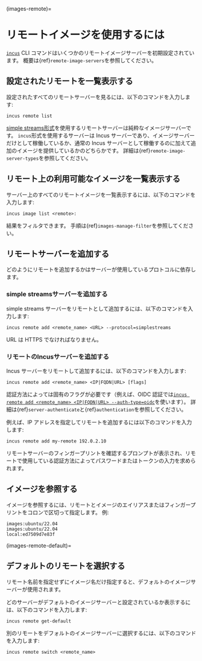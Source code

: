 (images-remote)=
# リモートイメージを使用するには

[`incus`](incus.md) CLI コマンドはいくつかのリモートイメージサーバーを初期設定されています。
概要は{ref}`remote-image-servers`を参照してください。

## 設定されたリモートを一覧表示する

<!-- Include start list remotes -->
設定されたすべてのリモートサーバーを見るには、以下のコマンドを入力します:

    incus remote list

[simple streams形式](https://git.launchpad.net/simplestreams/tree/)を使用するリモートサーバーは純粋なイメージサーバーです。
`incus`形式を使用するサーバーは Incus サーバーであり、イメージサーバーだけとして稼働しているか、通常の Incus サーバーとして稼働するのに加えて追加のイメージを提供しているかのどちらかです。
詳細は{ref}`remote-image-server-types`を参照してください。
<!-- Include end list remotes -->

## リモート上の利用可能なイメージを一覧表示する

サーバー上のすべてのリモートイメージを一覧表示するには、以下のコマンドを入力します:

    incus image list <remote>:

結果をフィルタできます。
手順は{ref}`images-manage-filter`を参照してください。

## リモートサーバーを追加する

どのようにリモートを追加するかはサーバーが使用しているプロトコルに依存します。

### simple streamsサーバーを追加する

simple streams サーバーをリモートとして追加するには、以下のコマンドを入力します:

    incus remote add <remote_name> <URL> --protocol=simplestreams

URL は HTTPS でなければなりません。

### リモートのIncusサーバーを追加する

<!-- Include start add remotes -->
Incus サーバーをリモートして追加するには、以下のコマンドを入力します:

    incus remote add <remote_name> <IP|FQDN|URL> [flags]

認証方法によっては固有のフラグが必要です（例えば、OIDC 認証では[`incus remote add <remote_name> <IP|FQDN|URL> --auth-type=oidc`](incus_remote_add.md)を使います）。
詳細は{ref}`server-authenticate`と{ref}`authentication`を参照してください。

例えば、IP アドレスを指定してリモートを追加するには以下のコマンドを入力します:

    incus remote add my-remote 192.0.2.10

リモートサーバーのフィンガープリントを確認するプロンプトが表示され、リモートで使用している認証方法によってパスワードまたはトークンの入力を求められます。
<!-- Include end add remotes -->

## イメージを参照する

イメージを参照するには、リモートとイメージのエイリアスまたはフィンガープリントをコロンで区切って指定します。
例:

    images:ubuntu/22.04
    images:ubuntu/22.04
    local:ed7509d7e83f

(images-remote-default)=
## デフォルトのリモートを選択する

リモート名前を指定せずにイメージ名だけ指定すると、デフォルトのイメージサーバーが使用されます。

どのサーバーがデフォルトのイメージサーバーと設定されているか表示するには、以下のコマンドを入力します:

    incus remote get-default

別のリモートをデフォルトのイメージサーバーに選択するには、以下のコマンドを入力します:

    incus remote switch <remote_name>

